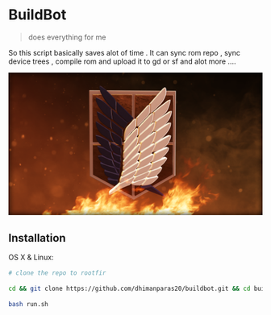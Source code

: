 # BuildBot
> does everything for me

So this script basically saves alot of time . It can sync rom repo , sync device trees , compile rom and upload it to gd or sf and alot more ....

![](505616.png)

## Installation

OS X & Linux:

```sh
# clone the repo to rootfir 
```

```sh
cd && git clone https://github.com/dhimanparas20/buildbot.git && cd buildbot && chmod +x * && ls 
```

```sh
bash run.sh
```

